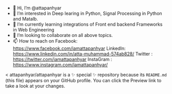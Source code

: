 - 👋 Hi, I’m @attapanhyar
- 👀 I’m interested in Deep learing in Python, Signal Processing in Python and Matalb. 
- 🌱 I’m currently learning integrations of Front end backend Frameworks in Web Engineering
- 💞️ I’m looking to collaborate on all above topics. 
- 📫 How to reach on 
Facebook: https://www.facebook.com/iamattapanhyar
LinkedIn: https://www.linkedin.com/in/atta-muhammad-574ab828/
Twitter : https://twitter.com/iamattapanhyar
InstaGram : https://www.instagram.com/iamattapanhyar/

<
attapanhyar/attapanhyar is a ✨ special ✨ repository because its `README.md` (this file) appears on your GitHub profile.
You can click the Preview link to take a look at your changes.
>

